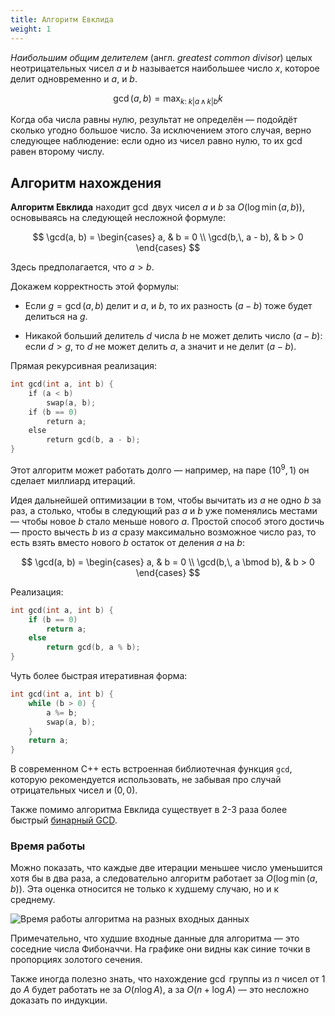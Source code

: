 ```yaml
---
title: Алгоритм Евклида
weight: 1
---
```


*Наибольшим общим делителем* (англ. *greatest common divisor*) целых неотрицательных чисел $a$ и $b$ называется наибольшее число $x$, которое делит одновременно и $a$, и $b$.

$$
\gcd(a, b) = \max_{k: \; k|a \, \land \, k | b} k
$$

Когда оба числа равны нулю, результат не определён — подойдёт сколько угодно большое число. За исключением этого случая, верно следующее наблюдение: если одно из чисел равно нулю, то их $\gcd$ равен второму числу.

## Алгоритм нахождения

**Алгоритм Евклида** находит $\gcd$ двух чисел $a$ и $b$ за $O(\log \min(a, b))$, основываясь на следующей несложной формуле:

$$
\gcd(a, b) = \begin{cases}
a, & b = 0 \\
\gcd(b,\, a - b), & b > 0
\end{cases}
$$

Здесь предполагается, что $a > b$.

Докажем корректность этой формулы:

* Если $g = \gcd(a, b)$ делит и $a$, и $b$, то их разность $(a-b)$ тоже будет делиться на $g$.

* Никакой больший делитель $d$ числа $b$ не может делить число $(a-b)$: если $d > g$, то $d$ не может делить $a$, а значит и не делит $(a - b)$.

Прямая рекурсивная реализация:

```c++
int gcd(int a, int b) {
    if (a < b)
        swap(a, b);
    if (b == 0)
        return a;
    else
        return gcd(b, a - b);
}
```

Этот алгоритм может работать долго — например, на паре $(10^9, 1)$ он сделает миллиард итераций.

Идея дальнейшей оптимизации в том, чтобы вычитать из $a$ не одно $b$ за раз, а столько, чтобы в следующий раз $a$ и $b$ уже поменялись местами — чтобы новое $b$ стало меньше нового $a$. Простой способ этого достичь — просто вычесть $b$ из $a$ сразу максимально возможное число раз, то есть взять вместо нового $b$ остаток от деления $a$ на $b$:

$$
\gcd(a, b) = \begin{cases}
a, & b = 0 \\
\gcd(b,\, a \bmod b), & b > 0
\end{cases}
$$

Реализация:

```c++
int gcd(int a, int b) {
    if (b == 0)
        return a;
    else
        return gcd(b, a % b);
}
```

Чуть более быстрая итеративная форма:

```c++
int gcd(int a, int b) {
    while (b > 0) {
        a %= b;
        swap(a, b);
    }
    return a;
}
```

В современном C++ есть встроенная библиотечная функция `gcd`, которую рекомендуется использовать, не забывая про случай отрицательных чисел и $(0, 0)$.

Также помимо алгоритма Евклида существует в 2-3 раза более быстрый [бинарный GCD](https://en.algorithmica.org/hpc/analyzing-performance/gcd/).

### Время работы

Можно показать, что каждые две итерации меньшее число уменьшится хотя бы в два раза, а следовательно алгоритм работает за $O(\log \min (a, b))$. Эта оценка относится не только к худшему случаю, но и к среднему.

![Время работы алгоритма на разных входных данных](/api/algorithm/img/euclidean.png)

Примечательно, что худшие входные данные для алгоритма — это соседние числа Фибоначчи. На графике они видны как синие точки в пропорциях золотого сечения.

Также иногда полезно знать, что нахождение $\gcd$ группы из $n$ чисел от $1$ до $A$ будет работать не за $O(n \log A)$, а за $O(n + \log A)$ — это несложно доказать по индукции.
